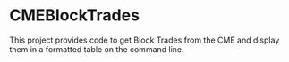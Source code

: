 # CMEBlockTrades
This project provides code to get Block Trades from the CME and display them in a formatted table on the command line.
